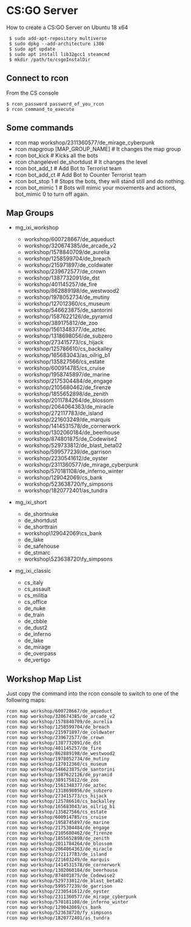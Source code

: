 # CS:GO Server

How to create a CS:GO Server on Ubuntu 18 x64

~~~~
 $ sudo add-apt-repository multiverse
 $ sudo dpkg --add-architecture i386
 $ sudo apt update
 $ sudo apt install lib32gcc1 steamcmd 
 $ mkdir /path/to/csgoInstalDir
~~~~

## Connect to rcon

From the CS console

~~~~
$ rcon_password password_of_you_rcon
$ rcon command_to_execute
~~~~

## Some commands

- rcon map workshop/2311360577/de_mirage_cyberpunk
- rcon mapgroup [MAP_GROUP_NAME] # It changes the map group
- rcon bot_kick # Kicks all the bots
- rcon changelevel de_shortdust # It changes the level
- rcon bot_add_t # Add Bot to Terrorist team
- rcon bot_add_ct # Add Bot to Counter Terrorist team
- rcon bot_stop 1 # Stops the bots, they will stand still and do nothing.
- rcon bot_mimic 1 # Bots will mimic your movements and actions, bot_mimic 0 to turn off again.

## Map Groups

* mg_ixi_workshop
    * workshop/600728667/de_aqueduct
    * workshop/320674385/de_arcade_v2
    * workshop/1578840709/de_aurelia
    * workshop/1258599704/de_breach
    * workshop/215971897/de_coldwater
    * workshop/239672577/de_crown
    * workshop/1387732091/de_dst
    * workshop/401145257/de_fire
    * workshop/862889198/de_westwood2
    * workshop/1978052734/de_mutiny
    * workshop/127012360/cs_museum
    * workshop/546623875/de_santorini
    * workshop/1587622126/de_pyramid
    * workshop/389175812/de_zoo
    * workshop/1561348377/de_aztec
    * workshop/1318698056/de_subzero
    * workshop/273415773/cs_hijack
    * workshop/125786610/cs_backalley
    * workshop/165683043/as_oilrig_b1
    * workshop/135827566/cs_estate
    * workshop/600914785/cs_cruise
    * workshop/1958745897/de_marine
    * workshop/2175304484/de_engage
    * workshop/2105680462/de_firenze
    * workshop/1855652898/de_zenith
    * workshop/2011784264/de_blossom
    * workshop/2064064363/de_miracle
    * workshop/272117783/de_island
    * workshop/221603249/de_marquis
    * workshop/1414531578/de_cornerwork
    * workshop/1302060184/de_beerhouse
    * workshop/874801875/de_Codewise2
    * workshop/529733812/de_blast_beta02
    * workshop/599577239/de_garrison
    * workshop/2230541612/de_oyster
    * workshop/2311360577/de_mirage_cyberpunk
    * workshop/570181108/de_inferno_winter
    * workshop/129042069/cs_bank
    * workshop/523638720/fy_simpsons
    * workshop/1820772401/as_tundra

* mg_ixi_short
    * de_shortnuke
    * de_shortdust
    * de_shorttrain
    * workshop\129042069\cs_bank
    * de_lake
    * de_safehouse
    * de_stmarc
    * workshop\523638720\fy_simpsons

* mg_ixi_classic
    * cs_italy
    * cs_assault
    * cs_militia
    * cs_office
    * de_nuke
    * de_train
    * de_cbble
    * de_dust2
    * de_inferno
    * de_lake
    * de_mirage
    * de_overpass
    * de_vertigo


## Workshop Map List

Just copy the command into the rcon console to switch to one of the following maps:

~~~~
rcon map workshop/600728667/de_aqueduct
rcon map workshop/320674385/de_arcade_v2
rcon map workshop/1578840709/de_aurelia
rcon map workshop/1258599704/de_breach
rcon map workshop/215971897/de_coldwater
rcon map workshop/239672577/de_crown
rcon map workshop/1387732091/de_dst
rcon map workshop/401145257/de_fire
rcon map workshop/862889198/de_westwood2
rcon map workshop/1978052734/de_mutiny
rcon map workshop/127012360/cs_museum
rcon map workshop/546623875/de_santorini
rcon map workshop/1587622126/de_pyramid
rcon map workshop/389175812/de_zoo
rcon map workshop/1561348377/de_aztec
rcon map workshop/1318698056/de_subzero
rcon map workshop/273415773/cs_hijack
rcon map workshop/125786610/cs_backalley
rcon map workshop/165683043/as_oilrig_b1
rcon map workshop/135827566/cs_estate
rcon map workshop/600914785/cs_cruise
rcon map workshop/1958745897/de_marine
rcon map workshop/2175304484/de_engage
rcon map workshop/2105680462/de_firenze
rcon map workshop/1855652898/de_zenith
rcon map workshop/2011784264/de_blossom
rcon map workshop/2064064363/de_miracle
rcon map workshop/272117783/de_island
rcon map workshop/221603249/de_marquis
rcon map workshop/1414531578/de_cornerwork
rcon map workshop/1302060184/de_beerhouse
rcon map workshop/874801875/de_Codewise2
rcon map workshop/529733812/de_blast_beta02
rcon map workshop/599577239/de_garrison
rcon map workshop/2230541612/de_oyster
rcon map workshop/2311360577/de_mirage_cyberpunk
rcon map workshop/570181108/de_inferno_winter
rcon map workshop/129042069/cs_bank
rcon map workshop/523638720/fy_simpsons
rcon map workshop/1820772401/as_tundra
~~~~